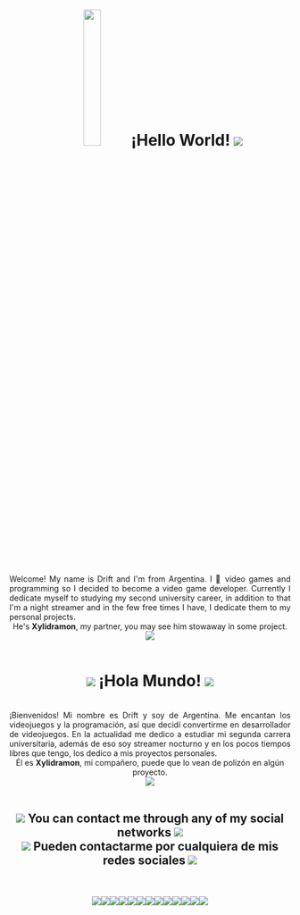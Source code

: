 <div align="center"><h1><img src="https://em-content.zobj.net/source/microsoft-teams/363/blue-heart_1f499.png" width="25%"> ¡Hello World! <img src="https://cdn.discordapp.com/attachments/860647425000472586/916969244271476746/heart.png"></h1>
  </div> <br>
<div align="justify">
Welcome! My name is Drift and I'm from Argentina. I 💙 video games and programming so I decided to become a video game developer. Currently I dedicate myself to studying my second university career, in addition to that I'm a night streamer and in the few free times I have, I dedicate them to my personal projects.<br>
</div>
<div align="center">
He's <b>Xylidramon</b>, my partner, you may see him stowaway in some project.<br>
<img src="https://cdn.discordapp.com/attachments/860647425000472586/952698651325628526/Xylidramon_HELLO.gif">
</div><br>

<div align="center"><h1><img src="https://cdn.discordapp.com/attachments/860647425000472586/916969244271476746/heart.png"> ¡Hola Mundo! <img src="https://cdn.discordapp.com/attachments/860647425000472586/916969244271476746/heart.png"></h1>
  </div> <br>
<div align="justify">
¡Bienvenidos! Mi nombre es Drift y soy de Argentina. Me encantan los videojuegos y la programación, así que decidí convertirme en desarrollador de videojuegos. En la actualidad me dedico a estudiar mi segunda carrera universitaria, además de eso soy streamer nocturno y en los pocos tiempos libres que tengo, los dedico a mis proyectos personales.<br>
</div>
<div align="center">
Él es <b>Xylidramon</b>, mi compañero, puede que lo vean de polizón en algún proyecto.<br>
<img src="https://cdn.discordapp.com/attachments/860647425000472586/916956070872772648/Xylidramon_HOLA.gif">
</div><br>
<div align="center"><h2><img src="https://cdn.discordapp.com/attachments/860647425000472586/916969244271476746/heart.png"> You can contact me through any of my social networks <img src="https://cdn.discordapp.com/attachments/860647425000472586/916969244271476746/heart.png"><br><img src="https://cdn.discordapp.com/attachments/860647425000472586/916969244271476746/heart.png"> Pueden contactarme por cualquiera de mis redes sociales <img src="https://cdn.discordapp.com/attachments/860647425000472586/916969244271476746/heart.png"></h2><br>
  </div> <br>
  
  
<div align="center"><a target="_blank" href="https://discord.com/invite/3JNFfhy"><img aling="left" src="https://img.icons8.com/clouds/100/000000/discord.png"/></a><a target="_blank" href="https://t.me/Zhraxta"><img aling="left" src="https://img.icons8.com/clouds/100/000000/sent.png"/></a><a target="_blank" href="https://twitter.com/OptimusDrift"><img src="https://img.icons8.com/clouds/100/000000/twitter-circled.png"/></a><a target="_blank" href="https://www.twitch.tv/optimusdrift"><img src="https://img.icons8.com/clouds/100/000000/twitch-wordmark.png"/></a><a target="_blank" href="https://www.instagram.com/optimus_drift/"><img src="https://img.icons8.com/clouds/100/000000/instagram-new--v1.png"/></a><a target="_blank" href="https://www.reddit.com/user/optimusdrift/?sort=new"><img src="https://img.icons8.com/clouds/100/000000/reddit.png"/></a><a target="_blank" href="mailto:optimusdriftinter@gmail.com"><img src="https://img.icons8.com/clouds/100/000000/gmail-new.png"/></a><a target="_blank" href="https://steamcommunity.com/id/optimusdrift/"><img src="https://img.icons8.com/clouds/100/000000/steam.png"/></a><a target="_blank" href="https://ko-fi.com/optimusdrift"><img src="https://img.icons8.com/clouds/100/000000/kawaii-coffee.png"/></a><a target="_blank" href="https://youtube.com/@OptimusDrift"><img aling="left" src="https://img.icons8.com/clouds/100/000000/youtube-play.png"/><a target="_blank" href="https://www.linkedin.com/in/optimusdrift/"><img aling="left" src="https://img.icons8.com/clouds/100/000000/linkedin.png"/><a target="_blank" href="https://www.tiktok.com/@optimusdrifttk"><img aling="left" src="https://img.icons8.com/clouds/100/000000/tiktok.png"/><a target="_blank" href="https://bsky.app/profile/optimusdrift.art"><img aling="left" src="https://img.icons8.com/clouds/100/clouds.png"/></div>
<!--<a href="https://play.google.com/store/apps/developer?id=Brandon+Urigo"><img aling="left" src="https://img.icons8.com/clouds/100/000000/google-play.png"/>--> 
